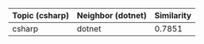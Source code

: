 | Topic (csharp) | Neighbor (dotnet) | Similarity |
|-------------|-------------------|------------|
| csharp | dotnet | 0.7851 |
